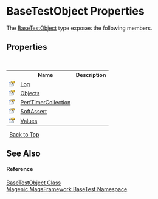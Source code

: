 # BaseTestObject Properties
 

The <a href="MAQS_4/BaseTest_AUTOGENERATED/BaseTestObject_Class">BaseTestObject</a> type exposes the following members.


## Properties
&nbsp;<table><tr><th></th><th>Name</th><th>Description</th></tr><tr><td>![Public property](media/pubproperty.gif "Public property")</td><td><a href="MAQS_4/BaseTest_AUTOGENERATED/BaseTestObject-Log_Property">Log</a></td><td /></tr><tr><td>![Public property](media/pubproperty.gif "Public property")</td><td><a href="MAQS_4/BaseTest_AUTOGENERATED/BaseTestObject-Objects_Property">Objects</a></td><td /></tr><tr><td>![Public property](media/pubproperty.gif "Public property")</td><td><a href="MAQS_4/BaseTest_AUTOGENERATED/BaseTestObject-PerfTimerCollection_Property">PerfTimerCollection</a></td><td /></tr><tr><td>![Public property](media/pubproperty.gif "Public property")</td><td><a href="MAQS_4/BaseTest_AUTOGENERATED/BaseTestObject-SoftAssert_Property">SoftAssert</a></td><td /></tr><tr><td>![Public property](media/pubproperty.gif "Public property")</td><td><a href="MAQS_4/BaseTest_AUTOGENERATED/BaseTestObject-Values_Property">Values</a></td><td /></tr></table>&nbsp;
<a href="#basetestobject-properties">Back to Top</a>

## See Also


#### Reference
<a href="MAQS_4/BaseTest_AUTOGENERATED/BaseTestObject_Class">BaseTestObject Class</a><br /><a href="MAQS_4/BaseTest_AUTOGENERATED/Magenic-MaqsFramework-BaseTest_Namespace">Magenic.MaqsFramework.BaseTest Namespace</a><br />